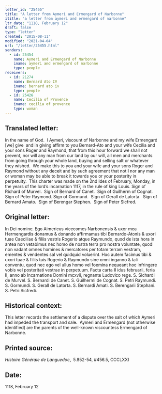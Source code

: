 ```yaml
---
letter_id: "25455"
title: "A letter from Aymeri and Ermengard of Narbonne"
ititle: "a letter from aymeri and ermengard of narbonne"
ltr_date: "1118, February 12"
draft: false
type: "letter"
created: "2015-08-11"
modified: "2021-04-04"
url: "/letter/25455.html"
senders:
  - id: 25454
    name: Aymeri and Ermengard of Narbonne
    iname: aymeri and ermengard of narbonne
    type: people
receivers:
  - id: 21274
    name: Bernard Ato IV
    iname: bernard ato iv
    type: people
  - id: 25426
    name: Cecilia of Provence
    iname: cecilia of provence
    type: woman
---
```

<h2> Translated letter:</h2><p>In the name of God.&nbsp; I Aymeri, viscount of Narbonne and my wife Ermengard [we] give&nbsp; and in giving affirm to you Bernard-Ato and your wife Cecilia and your sons Roger and Raymond, that from this hour forward we shall not prevent, nor will any man from our land by our will, all men and merchants from going through your whole land, buying and selling salt or whatever they wished.&nbsp; We make this to you and your wife and your sons Roger and Raymond without any deceit and by such agreement that not I nor any man or woman may be able to break it towards you or your posterity in perpetuity.&nbsp; This charter was made on the 2nd Ides of February, Monday, in the years of the lord’s incarnation 1117, in the rule of king Louis. Sign of Richard of Murvel.&nbsp; Sign of Bernard of Canet.&nbsp; Sign of Guilherm of Cognat. Sign of Peter Raymond. Sign of Gormund.&nbsp; Sign of Gerall de Latorta.&nbsp; Sign of Bernard Amato.&nbsp; Sign of Berengar Stephen.&nbsp; Sign of Peter Sicfred.</p><h2 class="mt-4"> Original letter:</h2><p>In Dei nomine. Ego Aimericus vicecomes Narbonensis &amp; uxor mea Hermengardis donamus &amp; donando affirmamus tibi Bernardo-Atonis &amp; uxori tuae Caeciliae &amp; filiis vestris Rogerio atque Raymundo, quod de ista hora in antea non vetabimus nec homo de nostra terra pro nostra voluntate, quod non vadant omnes homines &amp; mercatores per totam terram vestram, ementes &amp; vendentes sal vel quidquid voluerint. Hoc autem facimus tibi &amp; uxori tuae &amp; filiis tuis Rogerio &amp; Raymundo sine omni inganno &amp; tali conventu, quod nec ego vel ullus homo vel foemina nequeant hoc infringere vobis vel posteritati vestrae in perpetuum. Facta carta II idus februarii, feria II, anno ab Incarnatione Domini mcxvii, regnante Ludovico rege. S. Sichardi de Murvel. S. Bernardi de Canet. S. Guilhermi de Cognat. S. Petri Raymundi. S. Gormundi. S. Gerall de Latorta. S. Bernardi Amati. S. Berengarii Stephani. S. Petri Sicfredi.</p><h2 class="mt-4"> Historical context:</h2><p>This letter records the settlement of a dispute over the salt of which Aymeri had impeded the transport and sale. &nbsp;Aymeri and Ermengard (not otherwise identified) are the parents of the well-known viscountess Ermengard of Narbonne.</p><h2 class="mt-4"> Printed source:</h2><p><em>Histoire Générale de Languedoc</em>, &nbsp;5.852-54, #456.5, CCCLXXI</p><h2 class="mt-4"> Date:</h2>1118, February 12